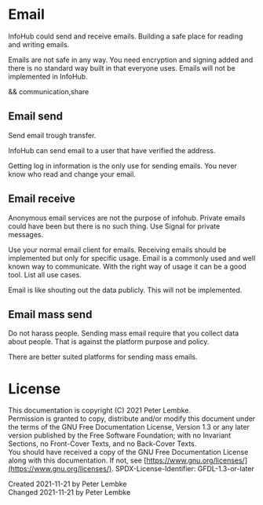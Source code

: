 # Email

InfoHub could send and receive emails. Building a safe place for reading and writing emails.

Emails are not safe in any way. You need encryption and signing added and there is no standard way built in that everyone uses.
Emails will not be implemented in InfoHub.

&& communication,share

## Email send
Send email trough transfer.

InfoHub can send email to a user that have verified the address.

Getting log in information is the only use for sending emails.
You never know who read and change your email.

## Email receive
Anonymous email services are not the purpose of infohub.
Private emails could have been but there is no such thing. Use Signal for private messages.

Use your normal email client for emails.
Receiving emails should be implemented but only for specific usage.
Email is a commonly used and well known way to communicate. With the right way of usage it can be a good tool.
List all use cases.

Email is like shouting out the data publicly.
This will not be implemented.

## Email mass send
Do not harass people. Sending mass email require that you collect data about people. That is against the platform purpose and policy.

There are better suited platforms for sending mass emails.

# License
This documentation is copyright (C) 2021 Peter Lembke.  
Permission is granted to copy, distribute and/or modify this document under the terms of the GNU Free Documentation License, Version 1.3 or any later version published by the Free Software Foundation; with no Invariant Sections, no Front-Cover Texts, and no Back-Cover Texts.  
You should have received a copy of the GNU Free Documentation License along with this documentation. If not, see [https://www.gnu.org/licenses/](https://www.gnu.org/licenses/).  SPDX-License-Identifier: GFDL-1.3-or-later

Created 2021-11-21 by Peter Lembke  
Changed 2021-11-21 by Peter Lembke  
